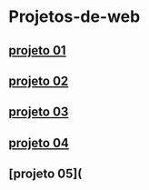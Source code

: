 # Projetos-de-web

## [projeto 01]( https://phamelajulia.github.io/projeto-01/)

## [projeto 02](https://phamelajulia.github.io/projeto-02/)

## [projeto 03](https://phamelajulia.github.io/projeto-03/)

## [projeto 04](https://phamelajulia.github.io/projeto-04/)

## [projeto 05](
